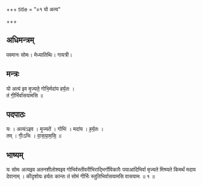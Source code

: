 +++
title = "०१ यो अत्य"

+++
## अधिमन्त्रम्
पवमानः सोमः। मेध्यातिथिः। गायत्री।

## मन्त्रः
यो अत्य॑ इव मृ॒ज्यते॒ गोभि॒र्मदा॑य हर्य॒तः ।  
तं गी॒र्भिर्वा॑सयामसि ॥

## पदपाठः
यः । अत्यः॑ऽइव । मृ॒ज्यते॑ । गोभिः॑ । मदा॑य । ह॒र्य॒तः ।  
तम् । गीः॒ऽभिः । वा॒स॒या॒म॒सि॒ ॥

## भाष्यम्
यः सोमः अत्यइव अतनशीलोश्वइव गोभिर्वस्तीवरीभिराद्भिर्गोविकारैः पयाआदिभिर्वा मृज्यते मिश्र्यते किमर्थं मदाय देवानाम् । कीदृशोयः हर्यतः कान्तः तं सोमं गीर्भिः स्तुतिभिर्वासयामसि वासयामः ॥ १ ॥